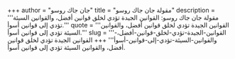 +++
author = "جان جاك روسو"
title = "مقولة جان جاك روسو"
description = '''مقولة جان جاك روسو: القوانين الجيدة تؤدي لخلق قوانين أفضل، والقوانين السيئة تؤدي إلى قوانين أسوأ.'''
quote = '''القوانين الجيدة تؤدي لخلق قوانين أفضل، والقوانين السيئة تؤدي إلى قوانين أسوأ.'''
slug = '''القوانين-الجيدة-تؤدي-لخلق-قوانين-أفضل،-والقوانين-السيئة-تؤدي-إلى-قوانين-أسوأ'''
+++
القوانين الجيدة تؤدي لخلق قوانين أفضل، والقوانين السيئة تؤدي إلى قوانين أسوأ.
